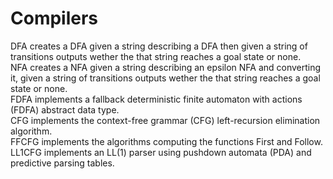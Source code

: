 # Compilers
DFA creates a DFA given a string describing a DFA then given a string of transitions outputs wether the that string reaches a goal state or none.
</br>
NFA creates a NFA given a string describing an epsilon NFA and converting it, given a string of transitions outputs wether the that string reaches a goal state or none.
</br>
FDFA implements a fallback deterministic finite automaton with actions
(FDFA) abstract data type.
</br>
CFG implements the context-free grammar (CFG) left-recursion elimination
algorithm.
</br>
FFCFG implements the algorithms computing the functions First and Follow.
</br>
LL1CFG implements an LL(1) parser using pushdown automata (PDA) and
predictive parsing tables.
